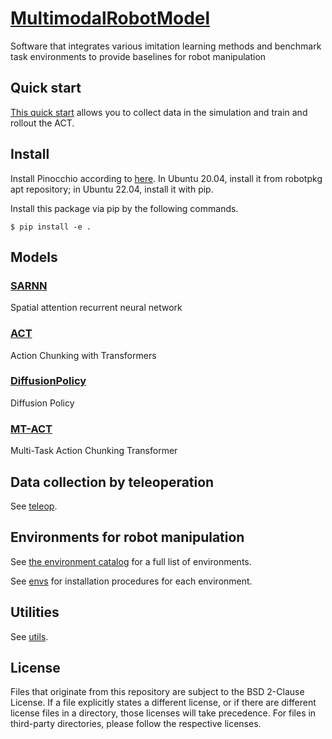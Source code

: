 # [MultimodalRobotModel](https://github.com/isri-aist/MultimodalRobotModel)
Software that integrates various imitation learning methods and benchmark task environments to provide baselines for robot manipulation

## Quick start
[This quick start](./doc/quick_start.md) allows you to collect data in the simulation and train and rollout the ACT.

## Install
Install Pinocchio according to [here](https://stack-of-tasks.github.io/pinocchio/download.html#Install_4).
In Ubuntu 20.04, install it from robotpkg apt repository; in Ubuntu 22.04, install it with pip.

Install this package via pip by the following commands.
```console
$ pip install -e .
```

## Models
### [SARNN](./multimodal_robot_model/sarnn)
Spatial attention recurrent neural network

### [ACT](./multimodal_robot_model/act)
Action Chunking with Transformers

### [DiffusionPolicy](./multimodal_robot_model/diffusion_policy)
Diffusion Policy

### [MT-ACT](./multimodal_robot_model/mt_act)
Multi-Task Action Chunking Transformer

## Data collection by teleoperation
See [teleop](./multimodal_robot_model/teleop).

## Environments for robot manipulation
See [the environment catalog](doc/environment_catalog.md) for a full list of environments.

See [envs](./multimodal_robot_model/envs) for installation procedures for each environment.

## Utilities
See [utils](./multimodal_robot_model/utils).

## License
Files that originate from this repository are subject to the BSD 2-Clause License. If a file explicitly states a different license, or if there are different license files in a directory, those licenses will take precedence. For files in third-party directories, please follow the respective licenses.

